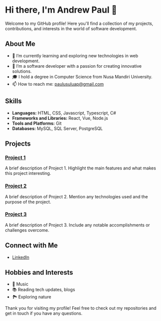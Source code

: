 # Hi there, I'm Andrew Paul 👋

Welcome to my GitHub profile! Here you'll find a collection of my projects, contributions, and interests in the world of software development.

## About Me

- 🌱 I’m currently learning and exploring new technologies in web development.
- 💼 I’m a software developer with a passion for creating innovative solutions.
- 🎓 I hold a degree in Computer Science from Nusa Mandiri University.
- 📫 How to reach me: paulusuluap@gmail.com

## Skills

- **Languages:** HTML, CSS, Javascript, Typescript, C#
- **Frameworks and Libraries:** React, Vue, Node.js
- **Tools and Platforms:** Git
- **Databases:** MySQL, SQL Server, PostgreSQL

## Projects

### [Project 1](https://github.com/paulusuluap/project1)
A brief description of Project 1. Highlight the main features and what makes this project interesting.

### [Project 2](https://github.com/paulusuluap/project2)
A brief description of Project 2. Mention any technologies used and the purpose of the project.

### [Project 3](https://github.com/paulusuluap/project3)
A brief description of Project 3. Include any notable accomplishments or challenges overcome.

## Connect with Me

- [LinkedIn](https://linkedin.com/in/andrewpaulsergio)

## Hobbies and Interests

- :musical_keyboard: Music
- 📚 Reading tech updates, blogs
- 🏞️ Exploring nature

Thank you for visiting my profile! Feel free to check out my repositories and get in touch if you have any questions.
